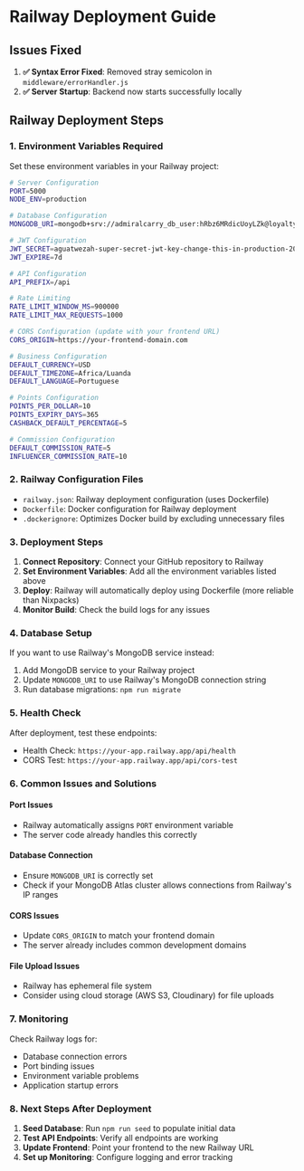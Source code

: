 # Railway Deployment Guide

## Issues Fixed

1. **✅ Syntax Error Fixed**: Removed stray semicolon in `middleware/errorHandler.js`
2. **✅ Server Startup**: Backend now starts successfully locally

## Railway Deployment Steps

### 1. Environment Variables Required

Set these environment variables in your Railway project:

```bash
# Server Configuration
PORT=5000
NODE_ENV=production

# Database Configuration
MONGODB_URI=mongodb+srv://admiralcarry_db_user:hRbz6MRdicUoyLZk@loyalty-cloud.k62anvl.mongodb.net/aguatwezah_admin

# JWT Configuration
JWT_SECRET=aguatwezah-super-secret-jwt-key-change-this-in-production-2024
JWT_EXPIRE=7d

# API Configuration
API_PREFIX=/api

# Rate Limiting
RATE_LIMIT_WINDOW_MS=900000
RATE_LIMIT_MAX_REQUESTS=1000

# CORS Configuration (update with your frontend URL)
CORS_ORIGIN=https://your-frontend-domain.com

# Business Configuration
DEFAULT_CURRENCY=USD
DEFAULT_TIMEZONE=Africa/Luanda
DEFAULT_LANGUAGE=Portuguese

# Points Configuration
POINTS_PER_DOLLAR=10
POINTS_EXPIRY_DAYS=365
CASHBACK_DEFAULT_PERCENTAGE=5

# Commission Configuration
DEFAULT_COMMISSION_RATE=5
INFLUENCER_COMMISSION_RATE=10
```

### 2. Railway Configuration Files

- `railway.json`: Railway deployment configuration (uses Dockerfile)
- `Dockerfile`: Docker configuration for Railway deployment
- `.dockerignore`: Optimizes Docker build by excluding unnecessary files

### 3. Deployment Steps

1. **Connect Repository**: Connect your GitHub repository to Railway
2. **Set Environment Variables**: Add all the environment variables listed above
3. **Deploy**: Railway will automatically deploy using Dockerfile (more reliable than Nixpacks)
4. **Monitor Build**: Check the build logs for any issues

### 4. Database Setup

If you want to use Railway's MongoDB service instead:

1. Add MongoDB service to your Railway project
2. Update `MONGODB_URI` to use Railway's MongoDB connection string
3. Run database migrations: `npm run migrate`

### 5. Health Check

After deployment, test these endpoints:

- Health Check: `https://your-app.railway.app/api/health`
- CORS Test: `https://your-app.railway.app/api/cors-test`

### 6. Common Issues and Solutions

#### Port Issues
- Railway automatically assigns `PORT` environment variable
- The server code already handles this correctly

#### Database Connection
- Ensure `MONGODB_URI` is correctly set
- Check if your MongoDB Atlas cluster allows connections from Railway's IP ranges

#### CORS Issues
- Update `CORS_ORIGIN` to match your frontend domain
- The server already includes common development domains

#### File Upload Issues
- Railway has ephemeral file system
- Consider using cloud storage (AWS S3, Cloudinary) for file uploads

### 7. Monitoring

Check Railway logs for:
- Database connection errors
- Port binding issues
- Environment variable problems
- Application startup errors

### 8. Next Steps After Deployment

1. **Seed Database**: Run `npm run seed` to populate initial data
2. **Test API Endpoints**: Verify all endpoints are working
3. **Update Frontend**: Point your frontend to the new Railway URL
4. **Set up Monitoring**: Configure logging and error tracking